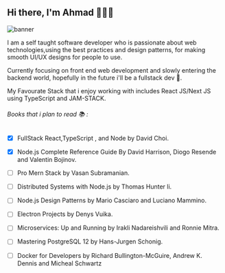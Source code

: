 ## Hi there, I'm Ahmad 👋:man_technologist:
![banner](https://user-images.githubusercontent.com/72993353/111162138-8ce6d180-85a4-11eb-92a9-a12d120fe65e.jpg)

I am a self taught software developer who is passionate about web technologies,using the best practices and design patterns, for making smooth UI/UX designs for people to use.

Currently focusing on front end web development and slowly entering the backend world, hopefully in the future i'll be a fullstack dev :rocket:. 

My Favourate Stack that i enjoy working with includes React JS/Next JS using TypeScript and JAM-STACK.

###### Books that i plan to read :books: :

- [x] FullStack React,TypeScript , and Node by David Choi.
- [x] Node.js Complete Reference Guide By David Harrison, Diogo Resende and Valentin Bojinov.
- [ ] Pro Mern Stack by Vasan Subramanian.
- [ ] Distributed Systems with Node.js by Thomas Hunter li.
- [ ] Node.js Design Patterns by Mario Casciaro and Luciano Mammino.
- [ ] Electron Projects by Denys Vuika.
- [ ] Microservices: Up and Running by Irakli Nadareishvili and Ronnie Mitra.
- [ ] Mastering PostgreSQL 12 by Hans-Jurgen Schonig. 
- [ ] Docker for Developers by Richard Bullington-McGuire, Andrew K. Dennis and Micheal Schwartz


<!--
**Gencko94/gencko94** is a ✨ _special_ ✨ repository because its `README.md` (this file) appears on your GitHub profile.

Here are some ideas to get you started:

- 🔭 I’m currently working on ...
- 🌱 I’m currently learning ...
- 👯 I’m looking to collaborate on ...
- 🤔 I’m looking for help with ...
- 💬 Ask me about ...
- 📫 How to reach me: ...
- 😄 Pronouns: ...
- ⚡ Fun fact: ...
-->
